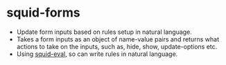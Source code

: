 # squid-forms
- Update form inputs based on rules setup in natural language.
- Takes a form inputs as an object of name-value pairs and returns what actions to take on the inputs, such as, hide, show, update-options etc.
- Using [squid-eval](https://www.npmjs.com/package/squid-eval), so can write rules in natural language.
